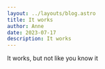 ```yaml
---
layout: ../layouts/blog.astro
title: It works
author: Anne
date: 2023-07-17
description: It works
---
```

It works, but not like you know it
